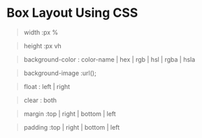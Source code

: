 # Box Layout Using CSS 

> width :px %

> height :px vh

> background-color : color-name | hex | rgb | hsl | rgba | hsla

> background-image :url();

> float : left | right

> clear : both

> margin :top | right | bottom | left

> padding :top | right | bottom | left


